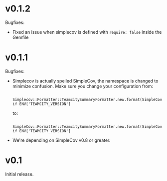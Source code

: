 v0.1.2
======

Bugfixes:

* Fixed an issue when simplecov is defined with `require: false` inside the Gemfile

v0.1.1
======

Bugfixes:

* Simplecov is actually spelled SimpleCov, the namespace is changed to minimize confusion. Make sure you change your configuration from:

		Simplecov::Formatter::TeamcitySummaryFormatter.new.format(SimpleCov.result) if ENV['TEAMCITY_VERSION']

  to:

	    SimpleCov::Formatter::TeamcitySummaryFormatter.new.format(SimpleCov.result) if ENV['TEAMCITY_VERSION']

* We're depending on SimpleCov v0.8 or greater.

v0.1
====

Initial release.